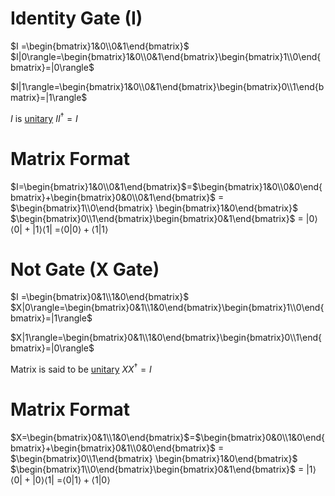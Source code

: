 # Identity Gate (I)

$I =\begin{bmatrix}1&0\\0&1\end{bmatrix}$
$I|0\rangle=\begin{bmatrix}1&0\\0&1\end{bmatrix}\begin{bmatrix}1\\0\end{bmatrix}=|0\rangle$

$I|1\rangle=\begin{bmatrix}1&0\\0&1\end{bmatrix}\begin{bmatrix}0\\1\end{bmatrix}=|1\rangle$

$I$ is [unitary](Hermitian_Unitary) 
	$II^\dagger=I$
# Matrix Format
$I=\begin{bmatrix}1&0\\0&1\end{bmatrix}$=$\begin{bmatrix}1&0\\0&0\end{bmatrix}+\begin{bmatrix}0&0\\0&1\end{bmatrix}$ = $\begin{bmatrix}1\\0\end{bmatrix} \begin{bmatrix}1&0\end{bmatrix}$ $\begin{bmatrix}0\\1\end{bmatrix}\begin{bmatrix}0&1\end{bmatrix}$ = $|0\rangle \langle0|+|1\rangle \langle1|$ =$\langle0|0\rangle+\langle1|1\rangle$



# Not Gate (X Gate)

$I =\begin{bmatrix}0&1\\1&0\end{bmatrix}$
$X|0\rangle=\begin{bmatrix}0&1\\1&0\end{bmatrix}\begin{bmatrix}1\\0\end{bmatrix}=|1\rangle$

$X|1\rangle=\begin{bmatrix}0&1\\1&0\end{bmatrix}\begin{bmatrix}0\\1\end{bmatrix}=|0\rangle$


Matrix is said to be  [unitary](Hermitian_Unitary) 
	$XX^\dagger=I$
# Matrix Format
$X=\begin{bmatrix}0&1\\1&0\end{bmatrix}$=$\begin{bmatrix}0&0\\1&0\end{bmatrix}+\begin{bmatrix}0&1\\0&0\end{bmatrix}$ = $\begin{bmatrix}0\\1\end{bmatrix} \begin{bmatrix}1&0\end{bmatrix}$ $\begin{bmatrix}1\\0\end{bmatrix}\begin{bmatrix}0&1\end{bmatrix}$ = $|1\rangle \langle0|+|0\rangle \langle1|$ =$\langle0|1\rangle+\langle1|0\rangle$

